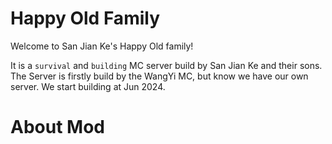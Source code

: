 # Happy Old Family
Welcome to San Jian Ke's Happy Old family! 

It is a `survival` and `building` MC server build by San Jian Ke and their sons. The Server is firstly build by the WangYi MC, but know we have our own server. We start building at Jun 2024.

# About Mod

